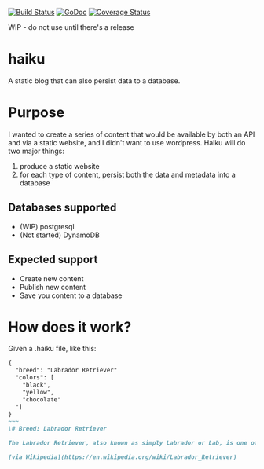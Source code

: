 [![Build Status](https://drone.io/github.com/fblecha/haiku/status.png)](https://drone.io/github.com/fblecha/haiku/latest)
[![GoDoc](https://godoc.org/github.com/fblecha/haiku?status.svg)](https://godoc.org/github.com/fblecha/haiku)
[![Coverage Status](https://coveralls.io/repos/fblecha/haiku/badge.svg?branch=master&service=github)](https://coveralls.io/github/fblecha/haiku?branch=master)


WIP - do not use until there's a release

# haiku
A static blog that can also persist data to a database.

# Purpose

I wanted to create a series of content that would be available by both an API and via a static website, and I didn't want to use wordpress.  Haiku will do two major things:
1. produce a static website
2. for each type of content, persist both the data and metadata into a database

## Databases supported
* (WIP) postgresql
* (Not started) DynamoDB
## Expected support
- Create new content
- Publish new content
- Save you content to a database

# How does it work?

Given a .haiku file, like this:

```markdown
{
  "breed": "Labrador Retriever"
  "colors": [
    "black",
    "yellow",
    "chocolate"
  "]
}
~~~
\# Breed: Labrador Retriever

The Labrador Retriever, also known as simply Labrador or Lab, is one of several kinds of retrievers, a type of [gun dog](https://en.wikipedia.org/wiki/Gun_dog). Labradors are athletic, playful, and the most popular breed of dog by registered ownership in Australia, Canada, New Zealand,[4] the United Kingdom,[5] and the United States (since 1991).[6]

[via Wikipedia](https://en.wikipedia.org/wiki/Labrador_Retriever)

```
